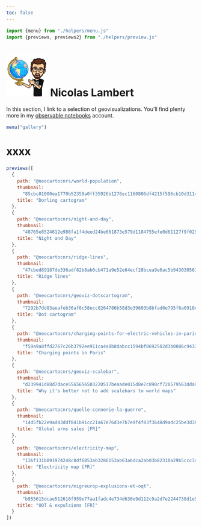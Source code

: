```yaml
---
toc: false
---
```


<link rel="stylesheet" href="css/style.css">

```js
import {menu} from "./helpers/menu.js"
import {previews, previews2} from "./helpers/preview.js"
```

<div class = "hero"><h1> <img src="images/nico.jpg" width="110px"></img> Nicolas Lambert</h1></div>

<div class="note">In this section, I link to a selection of geovisualizations. You'll find plenty more in my <a href="https://observablehq.com/@neocartocnrs" target = "_BLANK">observable notebooks</a> account.</div>


```js
menu("gallery")
```

# xxxx

```js
previews([
  {
    path: "@neocartocnrs/world-population",
    thumbnail:
      "85cbc01000ea1770b52359a0ff35926b1276ec1160806df4215f596cb10d3114",
    title: "Dorling cartogram"
  },
  {
    path: "@neocartocnrs/night-and-day",
    thumbnail:
      "48765e8524612e986fa1f4deed24be661873e579d1184755efe0d61127f9f025",
    title: "Night and Day"
  },
  {
    path: "@neocartocnrs/ridge-lines",
    thumbnail:
      "47cbed89187de336adf82b8ab6cb471a9e52e64ecf28bcea9e6ac5b943030567",
    title: "Ridge lines"
  },
  {
    path: "@neocartocnrs/geoviz-dotscartogram",
    thumbnail:
      "7292b7dd83aeafeb30af6c58ecc0264786b58d3e39603b8bfad0e795f6a0910e",
    title: "Dot cartogram"
  },
  {
    path: "@neocartocnrs/charging-points-for-electric-vehicles-in-paris",
    thumbnail:
      "f59a9a8ffd2767c26b3792ee911ca4a8b8dabcc1594bf8692502d3b0086c9433",
    title: "Charging points in Paris"
  },
  {
    path: "@neocartocnrs/geoviz-scalebar",
    thumbnail:
      "d239941d88d7dace5565656503220517beaade015d8e7c890cf720579563dda9",
    title: "Why it's better not to add scalebars to world maps"
  },
  {
    path: "@neocartocnrs/quelle-connerie-la-guerre",
    thumbnail:
      "14d5fb22e9ad43ddf841b91cc21a67e76d3e7b7e9f4f83f3648d9adc25be3d38",
    title: "Global arms sales [FR]"
  },
  {
    path: "@neocartocnrs/electricity-map",
    thumbnail:
      "136f131b891974248c8df6853ab3286153ab63abdca2ab03b82310a29b5ccc3c",
    title: "Electricity map [FR]"
  },
  {
    path: "@neocartocnrs/migreurop-explusions-et-oqt",
    thumbnail:
      "b955615dcae512616f959e77aa1fadc4e734d630e9d112c9a2d7e2244738d1e5",
    title: "OQT & expulsions [FR]"
  }
])
```

